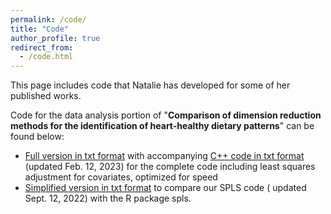 ```yaml
---
permalink: /code/
title: "Code"
author_profile: true
redirect_from: 
  - /code.html
---
```


This page includes code that Natalie has developed for some of her published works.

Code for the data analysis portion of "**Comparison of dimension reduction methods for the identification of heart-healthy dietary patterns**" can be found below:
+ [Full version in txt format](https://github.com/ncgasca/ncgasca.github.io/files/9553809/Gasca_Rcode_DataApplication_Basic.txt) with accompanying [C++ code in txt format](https://github.com/ncgasca/ncgasca.github.io/files/9553809/Gasca_Rcode_DataApplication_Basic.txt) (updated Feb. 12, 2023) for the complete code including least squares adjustment for covariates, optimized for speed
+ [Simplified version in txt format](https://github.com/ncgasca/ncgasca.github.io/files/9553809/Gasca_Rcode_DataApplication_Basic.txt) to compare our SPLS code ( updated Sept. 12, 2022) with the R package spls.
